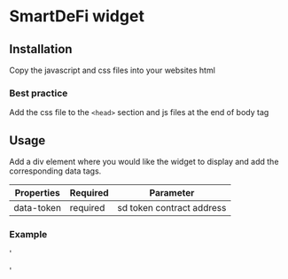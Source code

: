 # SmartDeFi widget


## Installation

Copy the javascript and css files into your websites html 

### Best practice

Add the css file to the `<head>` section and js files at the end of body tag

## Usage

Add a div element where you would like the widget to display and add the corresponding data tags.

| Properties | Required | Parameter                |
| ---------- | -------- | ------------------------ |
| data-token | required | sd token contract address


  
### Example

'<div id="sd-widget" data-token="contract address" data-chain="56" data-theme="dark|light" data-elevation="on|off"></div>'
